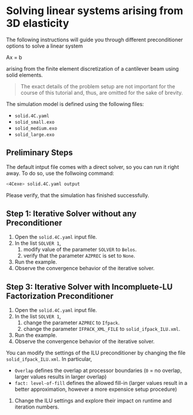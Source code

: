 # Solving linear systems arising from 3D elasticity

The following instructions will guide you through different preconditioner options
to solve a linear system

Ax = b

arising from the finite element discretization of a cantilever beam using solid elements.

> The exact details of the problem setup are not important for the course of this tutorial
and, thus, are omitted for the sake of brevity.

The simulation model is defined using the following files:

- `solid.4C.yaml`
- `solid_small.exo`
- `solid_medium.exo`
- `solid_large.exo`

## Preliminary Steps

The default intput file comes with a direct solver, so you can run it right away.
To do so, use the follwoing command:

```bash
<4Cexe> solid.4C.yaml output
```

Please verify, that the simulation has finished successfully.

## Step 1: Iterative Solver without any Preconditioner

1. Open the `solid.4C.yaml` input file.
1. In the list `SOLVER 1`,
   1. modify value of the parameter `SOLVER` to `Belos`.
   1. verify that the parameter `AZPREC` is set to `None`.
1. Run the example.
1. Observe the convergence behavior of the iterative solver.

## Step 3: Iterative Solver with Incompluete-LU Factorization Preconditioner

1. Open the `solid.4C.yaml` input file.
1. In the list `SOLVER 1`,
   1. change the parameter `AZPREC` to `Ifpack`.
   1. change the parameter `IFPACK_XML_FILE` to `solid_ifpack_ILU.xml`.
1. Run the example.
1. Observe the convergence behavior of the iterative solver.

You can modify the settings of the ILU preconditioner by changing the file `solid_ifpack_ILU.xml`.
In particular,

- `Overlap` defines the overlap at processor boundaries (`0` = no overlap, larger values results in larger overlap)
- `fact: level-of-fill` defines the allowed fill-in (larger values result in a better approximation, however a more expensice setup procedure)

1. Change the ILU settings and explore their impact on runtime and iteration numbers.
